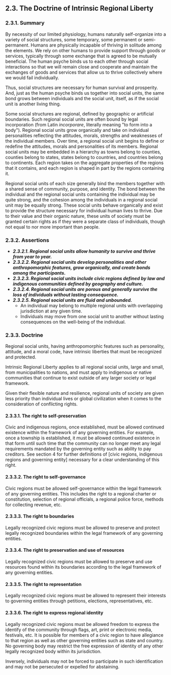 2.3. The Doctrine of Intrinsic Regional Liberty
---------------------------------

### 2.3.1. Summary
By necessity of our limited physiology, humans naturally self-organize into a variety of social structures, some temporary, some permanent or semi-permanent.  Humans are physically incapable of thriving in solitude among the elements.  We rely on other humans to provide support through goods or services, typically through some exchange that is agreed to be mutually beneficial.  The human psyche binds us to each other through social interactions so that we will remain close and cooperate and maintain the exchanges of goods and services that allow us to thrive collectively where we would fail individually.

Thus, social structures are necessary for human survival and prosperity.  And, just as the human psyche binds us together into social units, the same bond grows between individuals and the social unit, itself, as if the social unit is another living thing.

Some social structures are regional, defined by geographic or artificial boundaries.  Such regional social units are often bound by legal incorporation (from Latin _incorporare_, literally meaning "to form into a body").  Regional social units grow organically and take on individual personalities reflecting the attitudes, morals, strengths and weaknesses of the individual members.  Over time, a regional social unit begins to define or redefine the attitudes, morals and personalities of its members.  Regional social units may be embedded in a hierarchy as towns belong to counties, counties belong to states, states belong to countries, and countries belong to continents.  Each region takes on the aggregate properties of the regions that it contains, and each region is shaped in part by the regions containing it.

Regional social units of each size generally bind the members together with a shared sense of community, purpose, and identity.  The bond between the individual and the regional social units containing the individual may be quite strong, and the cohesion among the individuals in a regional social unit may be equally strong.  These social units behave organically and exist to provide the structure necessary for individual human lives to thrive.  Due to their value and their organic nature, these units of society must be granted certain rights as if they were a separate class of individuals, though not equal to nor more important than people.

### 2.3.2. Assertions
-  *__2.3.2.1. Regional social units allow humanity to survive and thrive from year to year.__*
-  *__2.3.2.2. Regional social units develop personalities and other anthropomorphic features, grow organically, and create bonds among the participants.__*
-  *__2.3.2.3. Regional social units include civic regions defined by law and indigenous communities defined by geography and culture.__*
-  *__2.3.2.4. Regional social units are porous and generally survive the loss of individuals without lasting consequence.__*
-  *__2.3.2.5. Regional social units are fluid and unbounded.__*
      -  An individual may belong to multiple regional units with overlapping jurisdiction at any given time.
      -  Individuals may move from one social unit to another without lasting consequences on the well-being of the individual.

### 2.3.3. Doctrine
Regional social units, having anthropomorphic features such as personality, attitude, and a moral code, have intrinsic liberties that must be recognized and protected.

Intrinsic Regional Liberty applies to all regional social units, large and small, from municipalities to nations, and must apply to indigenous or native communities that continue to exist outside of any larger society or legal framework.

Given their flexible nature and resilience, regional units of society are given less priority than individual lives or global civilization when it comes to the consideration of conflicting rights.

#### 2.3.3.1. The right to self-preservation
Civic and indigenous regions, once established, must be allowed continued existence within the framework of any governing entities.  For example, once a township is established, it must be allowed continued existence in that form until such time that the community can no longer meet any legal requirements mandated by the governing entity such as ability to pay creditors.  See section 4 for further definitions of [civic regions, indigenous regions and governing entity] necessary for a clear understanding of this right.

#### 2.3.3.2. The right to self-governance
Civic regions must be allowed self-governance within the legal framework of any governing entities.  This includes the right to a regional charter or constitution, selection of regional officials, a regional police force, methods for collecting revenue, etc.

#### 2.3.3.3. The right to boundaries
Legally recognized civic regions must be allowed to preserve and protect legally recognized boundaries within the legal framework of any governing entities.

#### 2.3.3.4. The right to preservation and use of resources
Legally recognized civic regions must be allowed to preserve and use resources found within its boundaries according to the legal framework of any governing entities.

#### 2.3.3.5. The right to representation
Legally recognized civic regions must be allowed to represent their interests to governing entities through petitions, elections, representatives, etc.

#### 2.3.3.6. The right to express regional identity
Legally recognized civic regions must be allowed freedom to express the identify of the community through flags, art, print or electronic media, festivals, etc.  It is possible for members of a civic region to have allegiance to that region as well as other governing entities such as state and country.  No governing body may restrict the free expression of identity of any other legally recognized body within its jurisdiction.

Inversely, individuals may not be forced to participate in such identification and may not be persecuted or expelled for abstaining.

